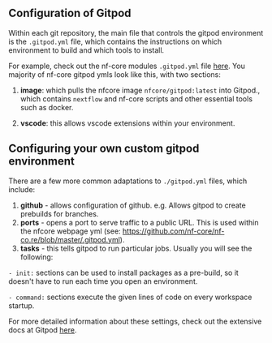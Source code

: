 ## Configuration of Gitpod

Within each git repository, the main file that controls the gitpod environment is the `.gitpod.yml` file, which contains the instructions on which environment to build and which tools to install.

For example, check out the nf-core modules `.gitpod.yml` file [here](https://github.com/nf-core/modules/blob/master/.gitpod.yml). You majority of nf-core gitpod ymls look like this, with two sections:

1. **image**: which pulls the nfcore image `nfcore/gitpod:latest` into Gitpod., which contains `nextflow` and nf-core scripts and other essential tools such as docker.

2. **vscode**: this allows vscode extensions within your environment.

## Configuring your own custom gitpod environment

There are a few more common adaptations to `./gitpod.yml` files, which include:

1. **github** - allows configuration of github. e.g. Allows gitpod to create prebuilds for branches.
2. **ports** - opens a port to serve traffic to a public URL. This is used within the nfcore webpage yml (see: https://github.com/nf-core/nf-co.re/blob/master/.gitpod.yml).
3. **tasks** - this tells gitpod to run particular jobs. Usually you will see the following:

`- init:` sections can be used to install packages as a pre-build, so it doesn't have to run each time you open an environment.

`- command:` sections execute the given lines of code on every workspace startup.

For more detailed information about these settings, check out the extensive docs at Gitpod [here](https://www.gitpod.io/docs/config-gitpod-file).
